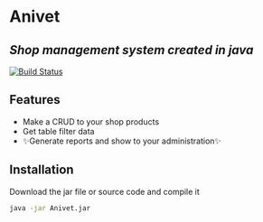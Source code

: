 # Anivet
## _Shop management system created in java_



[![Build Status](https://travis-ci.org/joemccann/dillinger.svg?branch=master)](https://travis-ci.org/joemccann/dillinger)



## Features

- Make a CRUD to your shop products
- Get table filter data
- ✨Generate reports and show to your administration✨


## Installation



Download the jar file or source code and compile it

```sh
java -jar Anivet.jar
```
